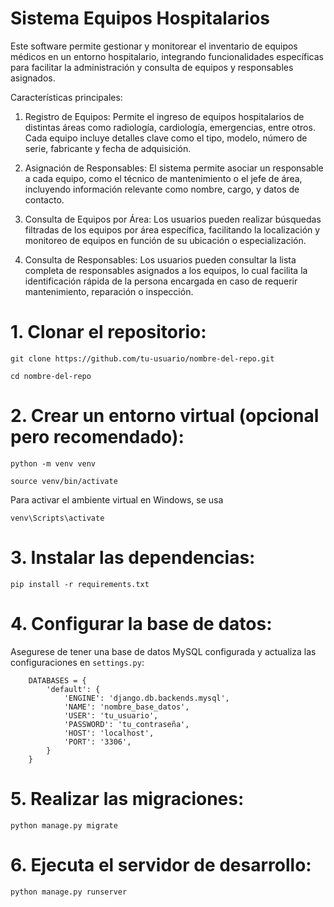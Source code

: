 # Sistema Equipos Hospitalarios

Este software permite gestionar y monitorear el inventario de equipos médicos en un entorno hospitalario, integrando funcionalidades específicas para facilitar la administración y consulta de equipos y responsables asignados.

Características principales:

1. Registro de Equipos:
Permite el ingreso de equipos hospitalarios de distintas áreas como radiología, cardiología, emergencias, entre otros. Cada equipo incluye detalles clave como el tipo, modelo, número de serie, fabricante y fecha de adquisición.

2. Asignación de Responsables:
El sistema permite asociar un responsable a cada equipo, como el técnico de mantenimiento o el jefe de área, incluyendo información relevante como nombre, cargo, y datos de contacto.

3. Consulta de Equipos por Área:
Los usuarios pueden realizar búsquedas filtradas de los equipos por área específica, facilitando la localización y monitoreo de equipos en función de su ubicación o especialización.

4. Consulta de Responsables:
Los usuarios pueden consultar la lista completa de responsables asignados a los equipos, lo cual facilita la identificación rápida de la persona encargada en caso de requerir mantenimiento, reparación o inspección.

# 1. Clonar el repositorio:

`git clone https://github.com/tu-usuario/nombre-del-repo.git`

`cd nombre-del-repo`

# 2. Crear un entorno virtual (opcional pero recomendado):

`python -m venv venv`

`source venv/bin/activate`  

Para activar el ambiente virtual en Windows, se usa 

`venv\Scripts\activate`

# 3. Instalar las dependencias:

`pip install -r requirements.txt`

# 4. Configurar la base de datos:

Asegurese de tener una base de datos MySQL configurada y actualiza las configuraciones en `settings.py`:

        DATABASES = {
            'default': {
                'ENGINE': 'django.db.backends.mysql',
                'NAME': 'nombre_base_datos',
                'USER': 'tu_usuario',
                'PASSWORD': 'tu_contraseña',
                'HOST': 'localhost',
                'PORT': '3306',
            }
        }

# 5. Realizar las migraciones:

`python manage.py migrate`


# 6. Ejecuta el servidor de desarrollo:

`python manage.py runserver`
